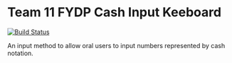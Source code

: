 # Team 11 FYDP Cash Input Keeboard

[![Build Status](https://travis-ci.org/swooshfydp/inputmethod.svg?branch=master)](https://travis-ci.org/swooshfydp/inputmethods)

An input method to allow oral users to input numbers represented by cash notation.